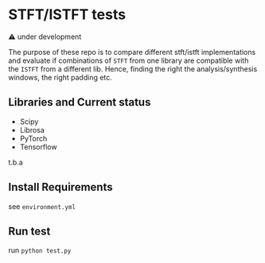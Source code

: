 # STFT/ISTFT tests

:warning: under development

The purpose of these repo is to compare different stft/istft implementations and evaluate if combinations of `STFT` from one library are compatible with the `ISTFT` from a different lib. Hence, finding the right the analysis/synthesis windows, the right padding etc.

## Libraries and Current status

* Scipy
* Librosa
* PyTorch
* Tensorflow

t.b.a

## Install Requirements

see `environment.yml`

## Run test

run `python test.py`
